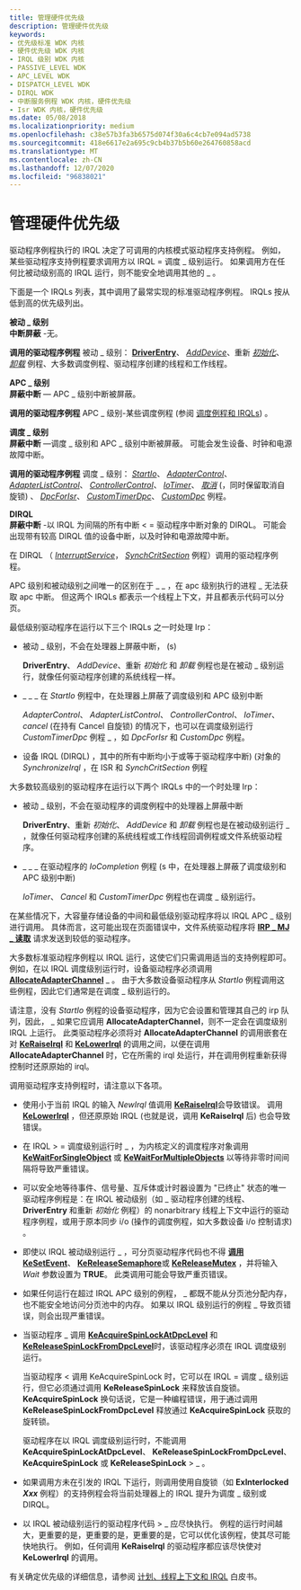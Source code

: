 ```yaml
---
title: 管理硬件优先级
description: 管理硬件优先级
keywords:
- 优先级标准 WDK 内核
- 硬件优先级 WDK 内核
- IRQL 级别 WDK 内核
- PASSIVE_LEVEL WDK
- APC_LEVEL WDK
- DISPATCH_LEVEL WDK
- DIRQL WDK
- 中断服务例程 WDK 内核，硬件优先级
- Isr WDK 内核，硬件优先级
ms.date: 05/08/2018
ms.localizationpriority: medium
ms.openlocfilehash: c38e57b3fa3b6575d074f30a6c4cb7e094ad5738
ms.sourcegitcommit: 418e6617e2a695c9cb4b37b5b60e264760858acd
ms.translationtype: MT
ms.contentlocale: zh-CN
ms.lasthandoff: 12/07/2020
ms.locfileid: "96838021"
---
```

# <a name="managing-hardware-priorities"></a>管理硬件优先级





驱动程序例程执行的 IRQL 决定了可调用的内核模式驱动程序支持例程。 例如，某些驱动程序支持例程要求调用方以 IRQL = 调度 \_ 级别运行。 如果调用方在任何比被动级别高的 IRQL 运行，则不能安全地调用其他的 \_ 。

下面是一个 IRQLs 列表，其中调用了最常实现的标准驱动程序例程。 IRQLs 按从低到高的优先级列出。

<a href="" id="passive-level"></a>**被动 \_ 级别**  
**中断屏蔽** -无。

**调用的驱动程序例程** 被动 \_ 级别： [**DriverEntry**](/windows-hardware/drivers/ddi/wdm/nc-wdm-driver_initialize)、 [*AddDevice*](/windows-hardware/drivers/ddi/wdm/nc-wdm-driver_add_device)、重新 [*初始化*](/windows-hardware/drivers/ddi/ntddk/nc-ntddk-driver_reinitialize)、 [*卸载*](/windows-hardware/drivers/ddi/wdm/nc-wdm-driver_unload) 例程、大多数调度例程、驱动程序创建的线程和工作线程。

<a href="" id="apc-level"></a>**APC \_ 级别**  
**屏蔽中断** — APC \_ 级别中断被屏蔽。

**调用的驱动程序例程** APC \_ 级别-某些调度例程 (参阅 [调度例程和 IRQLs](dispatch-routines-and-irqls.md)) 。

<a href="" id="dispatch-level"></a>**调度 \_ 级别**  
**屏蔽中断** —调度 \_ 级别和 APC \_ 级别中断被屏蔽。 可能会发生设备、时钟和电源故障中断。

**调用的驱动程序例程** 调度 \_ 级别： [*StartIo*](/windows-hardware/drivers/ddi/wdm/nc-wdm-driver_startio)、 [*AdapterControl*](/windows-hardware/drivers/ddi/wdm/nc-wdm-driver_control)、 [*AdapterListControl*](/windows-hardware/drivers/ddi/wdm/nc-wdm-driver_list_control)、 [*ControllerControl*](https://msdn.microsoft.com/library/windows/hardware/ff542049)、 [*IoTimer*](/windows-hardware/drivers/ddi/wdm/nc-wdm-io_timer_routine)、 [*取消*](/windows-hardware/drivers/ddi/wdm/nc-wdm-driver_cancel) (，同时保留取消自旋锁) 、 [*DpcForIsr*](/windows-hardware/drivers/ddi/wdm/nc-wdm-io_dpc_routine)、 [*CustomTimerDpc*](https://msdn.microsoft.com/library/windows/hardware/ff542983)、 [*CustomDpc*](/windows-hardware/drivers/ddi/wdm/nc-wdm-kdeferred_routine) 例程。

<a href="" id="dirql"></a>**DIRQL**  
**屏蔽中断** -以 IRQL 为间隔的所有中断 &lt; = 驱动程序中断对象的 DIRQL。 可能会出现带有较高 DIRQL 值的设备中断，以及时钟和电源故障中断。

在 DIRQL （ [*InterruptService*](/windows-hardware/drivers/ddi/wdm/nc-wdm-kservice_routine)， [*SynchCritSection*](/windows-hardware/drivers/ddi/wdm/nc-wdm-ksynchronize_routine) 例程）调用的驱动程序例程。

APC 级别和被动级别之间唯一的区别在于 \_ \_ ，在 apc 级别执行的进程 \_ 无法获取 apc 中断。 但这两个 IRQLs 都表示一个线程上下文，并且都表示代码可以分页。

最低级别驱动程序在运行以下三个 IRQLs 之一时处理 Irp：

-   被动 \_ 级别，不会在处理器上屏蔽中断， (s) 

    **DriverEntry**、 *AddDevice*、重新 *初始化* 和 *卸载* 例程也是在被动 \_ 级别运行，就像任何驱动程序创建的系统线程一样。

-   \_ \_ \_ 在 *StartIo* 例程中，在处理器上屏蔽了调度级别和 APC 级别中断

    *AdapterControl*、 *AdapterListControl*、 *ControllerControl*、 *IoTimer*、 *cancel* (在持有 Cancel 自旋锁) 的情况下，也可以在调度级别运行 *CustomTimerDpc* 例程 \_ ，如 *DpcForIsr* 和 *CustomDpc* 例程。

-   设备 IRQL (DIRQL) ，其中的所有中断均小于或等于驱动程序中断)  (对象的 *SynchronizeIrql* ，在 ISR 和 *SynchCritSection* 例程

大多数较高级别的驱动程序在运行以下两个 IRQLs 中的一个时处理 Irp：

-   被动 \_ 级别，不会在驱动程序的调度例程中的处理器上屏蔽中断

    **DriverEntry**、重新 *初始化*、 *AddDevice* 和 *卸载* 例程也是在被动级别运行 \_ ，就像任何驱动程序创建的系统线程或工作线程回调例程或文件系统驱动程序。

-   \_ \_ \_ 在驱动程序的 *IoCompletion* 例程 (s 中，在处理器上屏蔽了调度级别和 APC 级别中断) 

    *IoTimer*、 *Cancel* 和 *CustomTimerDpc* 例程也在调度 \_ 级别运行。

在某些情况下，大容量存储设备的中间和最低级别驱动程序将以 IRQL APC \_ 级别进行调用。 具体而言，这可能出现在页面错误中，文件系统驱动程序将 [**IRP \_ MJ \_ 读取**](./irp-mj-read.md) 请求发送到较低的驱动程序。

大多数标准驱动程序例程以 IRQL 运行，这使它们只需调用适当的支持例程即可。 例如，在以 IRQL 调度级别运行时，设备驱动程序必须调用 [**AllocateAdapterChannel**](/windows-hardware/drivers/ddi/wdm/nc-wdm-pallocate_adapter_channel) \_ 。 由于大多数设备驱动程序从 *StartIo* 例程调用这些例程，因此它们通常是在调度 \_ 级别运行的。

请注意，没有 *StartIo* 例程的设备驱动程序，因为它会设置和管理其自己的 irp 队列，因此， \_ 如果它应调用 **AllocateAdapterChannel**，则不一定会在调度级别 IRQL 上运行。 此类驱动程序必须将对 **AllocateAdapterChannel** 的调用嵌套在对 [**KeRaiseIrql**](/windows-hardware/drivers/ddi/wdm/nf-wdm-keraiseirql) 和 [**KeLowerIrql**](/windows-hardware/drivers/ddi/wdm/nf-wdm-kelowerirql) 的调用之间，以便在调用 **AllocateAdapterChannel** 时，它在所需的 irql 处运行，并在调用例程重新获得控制时还原原始的 irql。

调用驱动程序支持例程时，请注意以下各项。

- 使用小于当前 IRQL 的输入 *NewIrql* 值调用 [**KeRaiseIrql**](/windows-hardware/drivers/ddi/wdm/nf-wdm-keraiseirql)会导致错误。 调用 [**KeLowerIrql**](/windows-hardware/drivers/ddi/wdm/nf-wdm-kelowerirql) ，但还原原始 IRQL (也就是说，调用 **KeRaiseIrql** 后) 也会导致错误。

- 在 IRQL &gt; = 调度级别运行时 \_ ，为内核定义的调度程序对象调用 [**KeWaitForSingleObject**](/windows-hardware/drivers/ddi/wdm/nf-wdm-kewaitforsingleobject) 或 [**KeWaitForMultipleObjects**](/windows-hardware/drivers/ddi/wdm/nf-wdm-kewaitformultipleobjects) 以等待非零时间间隔将导致严重错误。

- 可以安全地等待事件、信号量、互斥体或计时器设置为 "已终止" 状态的唯一驱动程序例程是：在 IRQL 被动级别（如 \_ 驱动程序创建的线程、 **DriverEntry** 和重新 *初始化* 例程）的 nonarbitrary 线程上下文中运行的驱动程序例程，或用于原本同步 i/o (操作的调度例程，如大多数设备 i/o 控制请求) 。

- 即使以 IRQL 被动级别运行 \_ ，可分页驱动程序代码也不得 [**调用 KeSetEvent**](/windows-hardware/drivers/ddi/wdm/nf-wdm-kesetevent)、 [**KeReleaseSemaphore**](/windows-hardware/drivers/ddi/wdm/nf-wdm-kereleasesemaphore)或 [**KeReleaseMutex**](/windows-hardware/drivers/ddi/wdm/nf-wdm-kereleasemutex) ，并将输入 *Wait* 参数设置为 **TRUE**。 此类调用可能会导致严重页错误。

- 如果任何运行在超过 IRQL APC 级别的例程， \_ 都既不能从分页池分配内存，也不能安全地访问分页池中的内存。 如果以 IRQL 级别运行的例程 \_ 导致页错误，则会出现严重错误。

- 当驱动程序 \_ 调用 [**KeAcquireSpinLockAtDpcLevel**](/windows-hardware/drivers/ddi/wdm/nf-wdm-keacquirespinlockatdpclevel) 和 [**KeReleaseSpinLockFromDpcLevel**](/windows-hardware/drivers/ddi/wdm/nf-wdm-kereleasespinlockfromdpclevel)时，该驱动程序必须在 IRQL 调度级别运行。

  当驱动程序 &lt; 调用 KeAcquireSpinLock 时，它可以在 IRQL = 调度 \_ 级别运行，但它必须通过调用 **KeReleaseSpinLock** 来释放该自旋锁。 **KeAcquireSpinLock** 换句话说，它是一种编程错误，用于通过调用 **KeReleaseSpinLockFromDpcLevel** 释放通过 **KeAcquireSpinLock** 获取的旋转锁。

  驱动程序在以 IRQL 调度级别运行时，不能调用 **KeAcquireSpinLockAtDpcLevel**、 **KeReleaseSpinLockFromDpcLevel**、 **KeAcquireSpinLock** 或 **KeReleaseSpinLock** &gt; \_ 。

- 如果调用方未在引发的 IRQL 下运行，则调用使用自旋锁（如 **ExInterlocked <em>Xxx</em>** 例程）的支持例程会将当前处理器上的 IRQL 提升为调度 \_ 级别或 DIRQL。

- 以 IRQL 被动级别运行的驱动程序代码 &gt; \_ 应尽快执行。 例程的运行时间越大，更重要的是，更重要的是，更重要的是，它可以优化该例程，使其尽可能快地执行。 例如，任何调用 **KeRaiseIrql** 的驱动程序都应该尽快使对 **KeLowerIrql** 的调用。

有关确定优先级的详细信息，请参阅 [计划、线程上下文和 IRQL](https://go.microsoft.com/fwlink/p/?linkid=59757) 白皮书。

 


